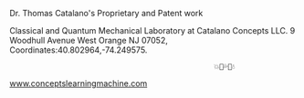 Dr. Thomas Catalano's Proprietary and Patent work

Classical and Quantum Mechanical Laboratory 
at Catalano Concepts LLC.
9 Woodhull Avenue
West Orange NJ 07052,
Coordinates:40.802964,-74.249575.


                                                             
                                                      
                                                 
                                                 
                                                       
                                                       
                                                       
                                                     
                                                     
                                             
                                             
                                                      💥💢💦💫💧
                                                     
                                                     
                                                     
                                                                  



www.conceptslearningmachine.com

